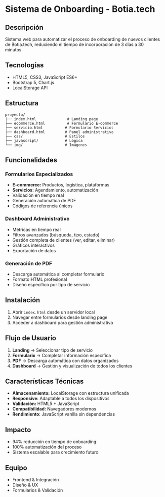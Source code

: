 # Sistema de Onboarding - Botia.tech

## Descripción
Sistema web para automatizar el proceso de onboarding de nuevos clientes de Botia.tech, reduciendo el tiempo de incorporación de 3 días a 30 minutos.

## Tecnologías
- HTML5, CSS3, JavaScript ES6+
- Bootstrap 5, Chart.js
- LocalStorage API

## Estructura

```
proyecto/
├── index.html              # Landing page
├── ecommerce.html          # Formulario E-commerce
├── servicio.html          # Formulario Servicios  
├── dashboard.html         # Panel administrativo
├── css/                   # Estilos
├── javascript/            # Lógica
└── img/                   # Imágenes
```

## Funcionalidades

### Formularios Especializados
- **E-commerce:** Productos, logística, plataformas
- **Servicios:** Agendamiento, automatización
- Validación en tiempo real
- Generación automática de PDF
- Códigos de referencia únicos

### Dashboard Administrativo
- Métricas en tiempo real
- Filtros avanzados (búsqueda, tipo, estado)
- Gestión completa de clientes (ver, editar, eliminar)
- Gráficos interactivos
- Exportación de datos

### Generación de PDF
- Descarga automática al completar formulario
- Formato HTML profesional
- Diseño específico por tipo de servicio

## Instalación

1. Abrir `index.html` desde un servidor local
2. Navegar entre formularios desde landing page
3. Acceder a dashboard para gestión administrativa

## Flujo de Usuario

1. **Landing** → Seleccionar tipo de servicio
2. **Formulario** → Completar información específica  
3. **PDF** → Descarga automática con datos organizados
4. **Dashboard** → Gestión y visualización de todos los clientes

## Características Técnicas

- **Almacenamiento:** LocalStorage con estructura unificada
- **Responsive:** Adaptable a todos los dispositivos
- **Validación:** HTML5 + JavaScript
- **Compatibilidad:** Navegadores modernos
- **Rendimiento:** JavaScript vanilla sin dependencias

## Impacto
- 94% reducción en tiempo de onboarding
- 100% automatización del proceso
- Sistema escalable para crecimiento futuro

## Equipo
- Frontend & Integración
- Diseño & UX  
- Formularios & Validación